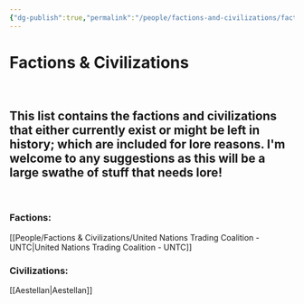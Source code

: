 ```yaml
---
{"dg-publish":true,"permalink":"/people/factions-and-civilizations/factions-and-civilizations/","pinned":true,"tags":["masterlist"],"dgHomeLink":true,"dgShowLocalGraph":true,"dgShowFileTree":true}
---
```


# Factions & Civilizations
<br>

## This list contains the factions and civilizations that either currently exist or might be left in history; which are included for lore reasons. I'm welcome to any suggestions as this will be a large swathe of stuff that needs lore!
<br>

### Factions:
[[People/Factions & Civilizations/United Nations Trading Coalition - UNTC\|United Nations Trading Coalition - UNTC]]
<br>

### Civilizations:

[[Aestellan\|Aestellan]]

<br>
